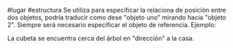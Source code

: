 #lugar #estructura 
Se utiliza para especificar la relaciona de posición entre dos objetos, podría traducir como dese "objeto uno" mirando hacia "objeto 2". Siempre será necesario especificar el objeto de referencia. Ejemplo:

La cubeta se encuentra cerca del árbol en "dirección" a la casa.